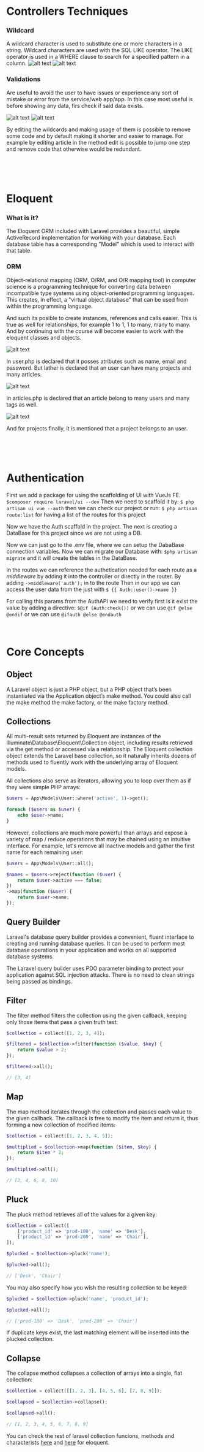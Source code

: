 # Controllers Techniques

### Wildcard
A wildcard character is used to substitute one or more characters in a string.
Wildcard characters are used with the SQL LIKE operator. The LIKE operator is used in a WHERE clause to search for a specified pattern in a column.
![alt text](./resources/wildcard.png)
![alt text](./resources/wildcard2.png)

### Validations
Are useful to avoid the user to have issues or experience any sort of mistake or error from the service/web app/app. In this case most useful is before showing any data, firs check if said data exists.

![alt text](./resources/edit_wildcard1.png)
![alt text](./resources/edit_wildcard2.png)

By editing the wildcards and making usage of them is possible to remove some code and by default making it shorter and easier to manage. For example by editing article in the method edit is possible to jump one step and remove code that otherwise would be redundant.

<br/>
<br/>
<br/>

# Eloquent

### What is it?
The Eloquent ORM included with Laravel provides a beautiful, simple ActiveRecord implementation for working with your database. Each database table has a corresponding "Model" which is used to interact with that table.

### ORM
Object-relational mapping (ORM, O/RM, and O/R mapping tool) in computer science is a programming technique for converting data between incompatible type systems using object-oriented programming languages. This creates, in effect, a "virtual object database" that can be used from within the programming language.

And such its posible to create instances, references and calls easier. This is true as well for relationships, for example 1 to 1, 1 to many, many to many. And by continuing with the course will become easier to work with the eloquent classes and objects.

![alt text](./resources/userPHP.png)

In user.php is declared that it posses atributes such as name, email and password. But lather is declared that an user can have many projects and many articles.

![alt text](./resources/articlesPHP.png)

In articles.php is declared that an article belong to many users and many tags as well.

![alt text](./resources/projectPHP.png)

And for projects finally, it is mentioned that a project belongs to an user.

<br>
<br>
<br>

# Authentication

First we add a package for using the scaffolding of UI with VueJs FE.
`$composer require laravel/ui --dev`
Then we need to scaffold it by:
`$ php artisan ui vue --auth`
then we can check our project or run:
`$ php artisan route:list`
for having a list of the routes for this project

Now we have the Auth scaffold in the project.
The next is creating a DataBase for this project since we are not using a DB.

Now we can just go to the .env file, where we can setup the DabaBase connection variables.
Now we can migrate our Database with:
`$php artisan migrate`
and it will create the tables in the DataBase.

In the routes we can reference the authetication needed for each route as a *middleware* by adding it into the controller or directly in the router.
By adding `->middleware('auth');` in to the route
Then in our app we can access the user data from the just with `$ {{ Auth::user()->name }}`

For calling this params from the AuthAPI we need to verify first is it exist the value by adding a directive:
`$@if (Auth:check())`
or we can use `@if @else @endif`
or we can use `@ifauth @else @endauth`
<br>
<br>
<br>

# Core Concepts

## Object
A Laravel object is just a PHP object, but a PHP object that’s been instantiated via the Application object’s make method. You could also call the make method the make factory, or the make factory method.

## Collections

All multi-result sets returned by Eloquent are instances of the Illuminate\Database\Eloquent\Collection object, including results retrieved via the get method or accessed via a relationship. The Eloquent collection object extends the Laravel base collection, so it naturally inherits dozens of methods used to fluently work with the underlying array of Eloquent models.

All collections also serve as iterators, allowing you to loop over them as if they were simple PHP arrays:

```php
$users = App\Models\User::where('active', 1)->get();

foreach ($users as $user) {
    echo $user->name;
}
```

However, collections are much more powerful than arrays and expose a variety of map / reduce operations that may be chained using an intuitive interface. For example, let's remove all inactive models and gather the first name for each remaining user:

```php
$users = App\Models\User::all();

$names = $users->reject(function ($user) {
    return $user->active === false;
})
->map(function ($user) {
    return $user->name;
});
```

## Query Builder
Laravel's database query builder provides a convenient, fluent interface to creating and running database queries. It can be used to perform most database operations in your application and works on all supported database systems.

The Laravel query builder uses PDO parameter binding to protect your application against SQL injection attacks. There is no need to clean strings being passed as bindings.


## Filter
The filter method filters the collection using the given callback, keeping only those items that pass a given truth test:

```php
$collection = collect([1, 2, 3, 4]);

$filtered = $collection->filter(function ($value, $key) {
    return $value > 2;
});

$filtered->all();

// [3, 4]
```

## Map
The map method iterates through the collection and passes each value to the given callback. The callback is free to modify the item and return it, thus forming a new collection of modified items:
```php
$collection = collect([1, 2, 3, 4, 5]);

$multiplied = $collection->map(function ($item, $key) {
    return $item * 2;
});

$multiplied->all();

// [2, 4, 6, 8, 10]
```
## Pluck
The pluck method retrieves all of the values for a given key:
```php
$collection = collect([
    ['product_id' => 'prod-100', 'name' => 'Desk'],
    ['product_id' => 'prod-200', 'name' => 'Chair'],
]);

$plucked = $collection->pluck('name');

$plucked->all();

// ['Desk', 'Chair']
```
You may also specify how you wish the resulting collection to be keyed:
```php
$plucked = $collection->pluck('name', 'product_id');

$plucked->all();

// ['prod-100' => 'Desk', 'prod-200' => 'Chair']
```
If duplicate keys exist, the last matching element will be inserted into the plucked collection.

## Collapse 
The collapse method collapses a collection of arrays into a single, flat collection:
```php
$collection = collect([[1, 2, 3], [4, 5, 6], [7, 8, 9]]);

$collapsed = $collection->collapse();

$collapsed->all();

// [1, 2, 3, 4, 5, 6, 7, 8, 9]
```

You can check the rest of laravel collection funcions, methods and characterists [here](https://laravel.com/docs/8.x/collections) and [here](https://laravel.com/docs/8.x/eloquent-collections) for eloquent.
